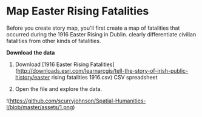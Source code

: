 # **Map Easter Rising Fatalities**

Before you create story map, you'll first create a map of fatalities that occurred during the 1916 Easter Rising in Dublin. clearly differentiate civilian fatalities from other kinds of fatalities.

**Download the data**

1. Download [1916 Easter Rising Fatalities](http://downloads.esri.com/learnarcgis/tell-the-story-of-irish-public-history/easter rising fatalities 1916.csv) CSV spreadsheet

2. Open the file and explore the data.

!(https://github.com/scurryjohnson/Spatial-Humanities-I/blob/master/assets/1.png)
